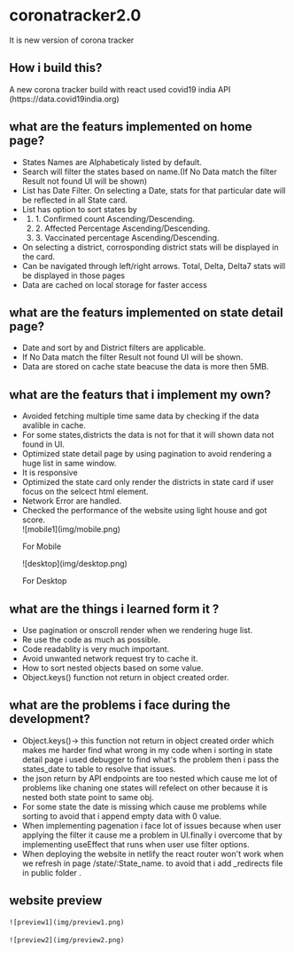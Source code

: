 # coronatracker2.0

It is new version of corona tracker
<br>

## How i build this?

<p>A new corona tracker build with react used covid19 india API (https://data.covid19india.org)</p>

## what are the featurs implemented on home page?

  <ul>
 <li> States Names are Alphabeticaly listed by default.</li>
 <li> Search will filter the states based on name.(If No Data match the filter Result not found UI will be shown)</li>
 <li> List has Date Filter. On selecting a Date, stats for that particular date will
be reflected in all State card. </li>
 <li> List has option to sort states by<li>
  <ol>
   <li> 1. Confirmed count Ascending/Descending.</li>
   <li> 2. Affected Percentage Ascending/Descending.</li>
    <li>3. Vaccinated percentage Ascending/Descending. </li>
  </ol>
 <li> On selecting a district, corrosponding district stats will
be displayed in the card.</li>
 <li>Can be navigated through left/right arrows. Total,
Delta, Delta7 stats will be displayed in those pages</li>
  <li>Data are cached on local storage for faster access</li>
 </ul>
 
 ## what are the featurs implemented on state detail page?
   <ul>
 <li> Date and sort by and District filters are applicable.</li>
 <li> If No Data match the filter Result not found UI will be shown.</li>
 <li> Data are stored on cache state beacuse the data is more then 5MB.</li>
 </ul>
 
 ## what are the featurs that i implement my own?
 <ul>
  <li>Avoided fetching multiple time same data by checking if the data avalible in cache.</li>
 <li>For some states,districts the data is not for that it will shown data not found in UI.</li>
 <li>Optimized state detail page by using pagination to avoid rendering a huge list in same window.</li>
 <li>It is responsive</li>
  <li> Optimized the state card only render the districts in state card if user focus on the selcect html element.</li>
   <li>Network Error are handled.</li>
   <li>Checked the performance of the website using light house and got score.</li>
    ![mobile1](img/mobile.png)
    <p>For Mobile</p>
    ![desktop](img/desktop.png)
    <p>For Desktop</p>
 </ul>
 
 ## what are the things i learned form it ?

 <ul>
  <li>Use pagination or onscroll render when we rendering huge list.</li>
  <li>Re use the code as much as possible.</li>
  <li>Code readablity is very much important.</li>
  <li>Avoid unwanted network request try to cache it.</li>
  <li>How to sort nested objects based on some value.</li>
  <li>Object.keys() function not return in object created order.</li>
 </ul>

## what are the problems i face during the development?

 <ul>
  <li>Object.keys()-> this function not return in object created order which makes me harder find what wrong in my code when i sorting in state detail page i used debugger to find what's the problem then i pass the states_date to table to resolve that issues.</li>

  <li>the json return by API endpoints are too nested which cause me lot of problems like chaning one states will refelect on other because it is nested both state point to same obj.
  </li>
  <li>For some state the date is missing which cause me problems while sorting to avoid that i append empty data with 0 value.
  </li>
  <li>When implementing pagenation i face lot of issues because when user applying the filter it cause me a problem in UI.finally i overcome that by implementing useEffect that runs when user use filter options.</li>
  <li>When deploying the website in netlify the react router won't work when we refresh in page /state/:State_name. to avoid that i add _redirects file in public folder .</li>
 </ul>

## website preview

    ![preview1](img/preview1.png)

    ![preview2](img/preview2.png)
